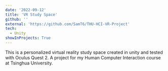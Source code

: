 ```yaml
---
date: '2022-09-12'
title: 'VR Study Space'
github: ''
external: 'https://github.com/SamT6/THU-HCI-VR-Project'
tech:
  - Unity
showInProjects: True
---
```


This is a personalized virtual reality study space created in unity and tested with Oculus Quest 2. A project for my Human Computer Interaction course at Tsinghua University.
